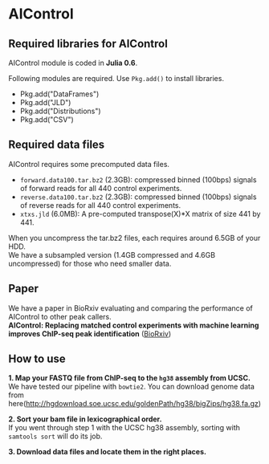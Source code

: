 # AIControl

## Required libraries for AIControl
AIControl module is coded in **Julia 0.6**.

Following modules are required.
Use `Pkg.add()` to install libraries.
- Pkg.add("DataFrames")
- Pkg.add("JLD")
- Pkg.add("Distributions")
- Pkg.add("CSV")

## Required data files
AIControl requires some precomputed data files.
- `forward.data100.tar.bz2` (2.3GB): compressed binned (100bps) signals of forward reads for all 440 control experiments.
- `reverse.data100.tar.bz2` (2.3GB): compressed binned (100bps) signals of reverse reads for all 440 control experiments.
- `xtxs.jld` (6.0MB): A pre-computed transpose(X)\*X matrix of size 441 by 441. 

When you uncompress the tar.bz2 files, each requires around 6.5GB of your HDD.  
We have a subsampled version (1.4GB compressed and 4.6GB uncompressed) for those who need smaller data.

## Paper
We have a paper in BioRxiv evaluating and comparing the performance of AIControl to other peak callers.  
**AIControl:  Replacing matched control experiments with machine learning improves ChIP-seq peak identification** ([BioRxiv](https://www.biorxiv.org/content/early/2018/03/08/278762?rss=1))

## How to use

**1. Map your FASTQ file from ChIP-seq to the `hg38` assembly from UCSC.**  
   We have tested our pipeline with `bowtie2`. You can download genome data from here(http://hgdownload.soe.ucsc.edu/goldenPath/hg38/bigZips/hg38.fa.gz)  
   
**2. Sort your bam file in lexicographical order.**  
   If you went through step 1 with the UCSC hg38 assembly, sorting with `samtools sort` will do its job.  
   
**3. Download data files and locate them in the right places.**  

